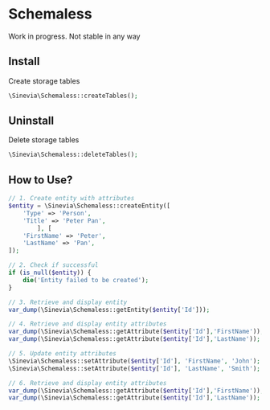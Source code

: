 # Schemaless

Work in progress. Not stable in any way

## Install

Create storage tables

```php
\Sinevia\Schemaless::createTables();
```

## Uninstall

Delete storage tables

```php
\Sinevia\Schemaless::deleteTables();
```

## How to Use?

```php
// 1. Create entity with attributes
$entity = \Sinevia\Schemaless::createEntity([
    'Type' => 'Person',
    'Title' => 'Peter Pan',
        ], [
    'FirstName' => 'Peter',
    'LastName' => 'Pan',
]);

// 2. Check if successful
if (is_null($entity)) {
    die('Entity failed to be created');
}

// 3. Retrieve and display entity
var_dump(\Sinevia\Schemaless::getEntity($entity['Id']));

// 4. Retrieve and display entity attributes
var_dump(\Sinevia\Schemaless::getAttribute($entity['Id'],'FirstName'));
var_dump(\Sinevia\Schemaless::getAttribute($entity['Id'],'LastName'));

// 5. Update entity attributes
\Sinevia\Schemaless::setAttribute($entity['Id'], 'FirstName', 'John');
\Sinevia\Schemaless::setAttribute($entity['Id'], 'LastName', 'Smith');

// 6. Retrieve and display entity attributes
var_dump(\Sinevia\Schemaless::getAttribute($entity['Id'],'FirstName'));
var_dump(\Sinevia\Schemaless::getAttribute($entity['Id'],'LastName'));
   
```     


